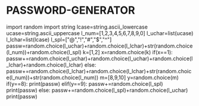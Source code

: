 # PASSWORD-GENERATOR
import random
import string
lcase=string.ascii_lowercase
ucase=string.ascii_uppercase
l_num=[1,2,3,4,5,6,7,8,9,0]
l_uchar=list(ucase)
l_lchar=list(lcase)
l_spl=["@","!","#","$","^"]
passw=random.choice(l_uchar)+random.choice(l_lchar)+str(random.choice(l_num))+random.choice(l_spl)
k=[1,2]
x=random.choice(k)
if(x==1):
    passw+=random.choice(l_uchar)+random.choice(l_uchar)+random.choice(l_lchar)+random.choice(l_lchar)
else:
    passw+=random.choice(l_lchar)+random.choice(l_lchar)+str(random.choice(l_num))+str(random.choice(l_num))
m=[8,9,10]
y=random.choice(m)
if(y==8):
    print(passw)
elif(y==9):
    passw+=random.choice(l_spl)
    print(passw)
else:
    passw+=random.choice(l_spl)+random.choice(l_uchar)
    print(passw)
